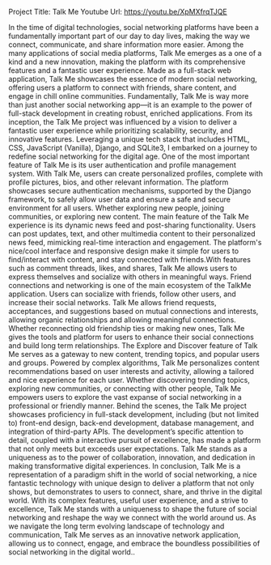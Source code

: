 Project Title: Talk Me
Youtube Url: https://youtu.be/XpMXfrqTJQE



In the time of digital technologies, social networking platforms have been a fundamentally important  part of our day to day lives, making the way we connect, communicate, and share information more easier. Among the many applications of social media platforms, Talk Me emerges as a one of a kind and a new innovation, making the platform with its comprehensive features and a fantastic user experience. Made as a full-stack web application, Talk Me showcases the essence of modern social networking, offering users a platform to connect with friends, share content, and engage in chill online communities.
Fundamentally, Talk Me is way more than just another social networking app—it is an example to the power of full-stack development in creating robust, enriched applications. From its inception, the Talk Me project was influenced by a vision to deliver a fantastic user experience while prioritizing scalability, security, and innovative features. Leveraging a unique tech stack that includes HTML, CSS, JavaScript (Vanilla), Django, and SQLite3, I embarked on a journey to redefine social networking for the digital age.
One of the most important feature of Talk Me is its user authentication and profile management system. With Talk Me, users can create personalized profiles, complete with profile pictures, bios, and other relevant information. The platform showcases secure authentication mechanisms, supported by the Django framework, to safely allow user data and ensure a safe and secure environment for all users. Whether exploring new people, joining communities, or exploring new content.
The main feature of the Talk Me experience is its dynamic news feed and post-sharing functionality. Users can post updates, text, and other multimedia content to their personalized news feed, mimicking real-time interaction and engagement. The platform's nice/cool interface and responsive design make it simple for users to find/interact with content, and stay connected with friends.With features such as comment threads, likes, and shares, Talk Me allows users to express themselves and socialize with others in meaningful ways.
Friend connections and networking is one of the main ecosystem of the TalkMe application. Users can socialize with friends, follow other users, and increase their social networks. Talk Me allows friend requests, acceptances, and suggestions based on mutual connections and interests, allowing organic relationships and allowing meaningful connections. Whether reconnecting old friendship ties or making new ones, Talk Me gives the tools and platform for users to enhance their social connections and build long term relationships.
The Explore and Discover feature of Talk Me serves as a gateway to new content, trending topics, and popular users and groups. Powered by complex algorithms, Talk Me personalizes content recommendations based on user interests and activity, allowing a tailored and nice experience for each user. Whether discovering trending topics, exploring new communities, or connecting with other people, Talk Me empowers users to explore the vast expanse of social networking in a professional or friendly manner.
Behind the scenes, the Talk Me project showcases proficiency in full-stack development, including (but not limited to) front-end design, back-end development, database management, and integration of third-party APIs. The development’s specific attention to detail, coupled with a interactive pursuit of excellence, has made a platform that not only meets but exceeds user expectations. Talk Me stands as a uniqueness as to the power of collaboration, innovation, and dedication in making transformative digital experiences.
In conclusion, Talk Me is a representation of a paradigm shift in the world of social networking, a nice fantastic technology with unique design to deliver a platform that not only shows, but demonstrates to users to connect, share, and thrive in the digital world. With its complex features, useful user experience, and a strive to excellence, Talk Me stands with a uniqueness to shape the future of social networking and reshape the way we connect with the world around us. As we navigate the long term evolving landscape of technology and communication, Talk Me serves as an innovative network application, allowing us to connect, engage, and embrace the boundless possibilities of social networking in the digital world..

